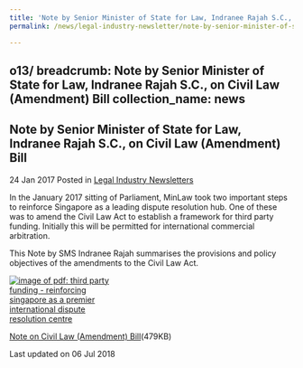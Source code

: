 ```yaml
---
title: 'Note by Senior Minister of State for Law, Indranee Rajah S.C., on Civil Law (Amendment) Bill'
permalink: /news/legal-industry-newsletter/note-by-senior-minister-of-state-for-law--indranee-rajah-s-c

---
```

o13/
breadcrumb: Note by Senior Minister of State for Law, Indranee Rajah S.C., on Civil Law (Amendment) Bill
collection_name: news
---

<style>
  .image {width: 200px;}
  .image img {max-width: 100%;}
</style>

Note by Senior Minister of State for Law, Indranee Rajah S.C., on Civil Law (Amendment) Bill
---

24 Jan 2017 Posted in [Legal Industry Newsletters](/news/legal-industry-newsletters/)

In the January 2017 sitting of Parliament, MinLaw took two important steps to reinforce Singapore as a leading dispute resolution hub. One of these was to amend the Civil Law Act to establish a framework for third party funding. Initially this will be permitted for international commercial arbitration. 

This Note by SMS Indranee Rajah summarises the provisions and policy objectives of the amendments to the Civil Law Act.

<div class="image">
  <a href="/files/NoteonCivilLawAmendment.pdf/"><img src="/images/1530861795863.jpg/" alt="image of pdf: third party funding - reinforcing singapore as a premier international dispute resolution centre"></a>
</div>

<a href="/files/NoteonCivilLawAmendment.pdf/">Note on Civil Law (Amendment) Bill</a>(479KB)

<p class="right-side-updated">Last updated on 06 Jul 2018</p>
